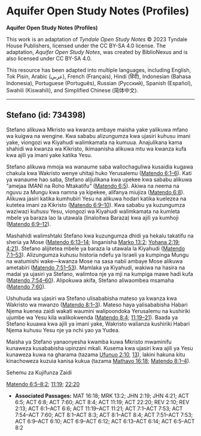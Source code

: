 # Aquifer Open Study Notes (Profiles)

**Aquifer Open Study Notes (Profiles)**

This work is an adaptation of *Tyndale Open Study Notes* © 2023 Tyndale House Publishers, licensed under the CC BY\-SA 4\.0 license. The adaptation, *Aquifer Open Study Notes*, was created by BiblioNexus and is also licensed under CC BY\-SA 4\.0\.

This resource has been adapted into multiple languages, including English, Tok Pisin, Arabic (عربي), French (Français), Hindi (हिंदी), Indonesian (Bahasa Indonesia), Portuguese (Português), Russian (Русский), Spanish (Español), Swahili (Kiswahili), and Simplified Chinese (简体中文).



--------------------------------

## Stefano (id: 734398)

Stefano alikuwa Mkristo wa kwanza ambaye maisha yake yalikuwa mfano wa kuigwa na wengine. Kwa sababu alizungumza kwa ujasiri kuhusu imani yake, viongozi wa Kiyahudi walimkamata na kumuua. Anajulikana kama shahidi wa kwanza wa Kikristo, ikimaanisha alikuwa mtu wa kwanza kufa kwa ajili ya imani yake katika Yesu.

Stefano alikuwa mmoja wa wanaume saba waliochaguliwa kusaidia kugawa chakula kwa Wakristo wenye uhitaji huko Yerusalemu ([Matendo 6:1–6](https://ref.ly/Acts6:1-Acts6:6)). Kati ya wanaume hao saba, Stefano alijulikana kwa upekee kwa sababu alikuwa “amejaa IMANI na Roho Mtakatifu” ([Matendo 6:5](https://ref.ly/Acts6:5)). Akiwa na neema na nguvu za Mungu kwa namna ya kipekee, alifanya miujiza ([Matendo 6:8](https://ref.ly/Acts6:8)). Alikuwa jasiri katika kumhubiri Yesu na alikuwa hodari katika kuelezea na kutetea imani za Kikristo ([Matendo 6:9–10](https://ref.ly/Acts6:9-Acts6:10)). Kwa sababu ya kuzungumza waziwazi kuhusu Yesu, viongozi wa Kiyahudi walimkamata na kumleta mbele ya baraza lao la utawala (linaloitwa Baraza) kwa ajili ya kumhoji ([Matendo 6:9–12](https://ref.ly/Acts6:9-Acts6:12)).

Mashahidi walimshtaki Stefano kwa kuzungumza dhidi ya hekalu takatifu na sheria ya Mose ([Matendo 6:13–14](https://ref.ly/Acts6:13-Acts6:14); linganisha [Marko 13:2](https://ref.ly/Mark13:2); [Yohana 2:19](https://ref.ly/John2:19); [4:21](https://ref.ly/John4:21)). Stefano alijitetea mbele ya baraza la utawala la Kiyahudi ([Matendo 7:1–53](https://ref.ly/Acts7:1-Acts7:53)). Alizungumza kuhusu historia ndefu ya Israeli ya kumpinga Mungu na watumishi wake—kwanza Mose na sasa nabii ambaye Mose alikuwa ametabiri ([Matendo 7:51–53](https://ref.ly/Acts7:51-Acts7:53)). Mamlaka ya Kiyahudi, wakiwa na hasira na madai ya ujasiri ya Stefano, walimtoa nje ya mji na kumpiga mawe hadi kufa ([Matendo 7:54–60](https://ref.ly/Acts7:54-Acts7:60)). Alipokuwa akifa, Stefano aliwaombea msamaha ([Matendo 7:60](https://ref.ly/Acts7:60)).

Ushuhuda wa ujasiri wa Stefano ulisababisha mateso ya kwanza kwa Wakristo wa mwanzo ([Matendo 8:1–3](https://ref.ly/Acts8:1-Acts8:3)). Mateso haya yalisababisha Habari Njema kuenea zaidi wakati waumini walipoondoka Yerusalemu na kushiriki ujumbe wa Yesu kila walikokwenda ([Matendo 8:4](https://ref.ly/Acts8:4); [11:19–21](https://ref.ly/Acts11:19-Acts11:21)). Baada ya Stefano kuuawa kwa ajili ya imani yake, Wakristo walianza kushiriki Habari Njema kuhusu Yesu nje ya nchi yao ya Yudea.

Maisha ya Stefano yanaonyesha kwamba kuwa Mkristo mwaminifu kunaweza kusababisha upinzani mkali. Kusema kwa ujasiri kwa ajili ya Yesu kunaweza kuwa na gharama (tazama [Ufunuo 2:10](https://ref.ly/Rev2:10), [13](https://ref.ly/Rev2:13)), lakini hakuna kitu kinachoweza kuzuia kanisa kukua (tazama [Mathayo 16:18](https://ref.ly/Matt16:18); [Matendo 8:1–4](https://ref.ly/Acts8:1-Acts8:4)).

Sehemu za Kujifunza Zaidi

[Matendo 6:5–8:2](https://ref.ly/Acts6:5-Acts8:2); [11:19](https://ref.ly/Acts11:19); [22:20](https://ref.ly/Acts22:20)

* **Associated Passages:** MAT 16:18; MRK 13:2; JHN 2:19; JHN 4:21; ACT 6:5; ACT 6:8; ACT 7:60; ACT 8:4; ACT 11:19; ACT 22:20; REV 2:10; REV 2:13; ACT 6:1–ACT 6:6; ACT 11:19–ACT 11:21; ACT 7:1–ACT 7:53; ACT 7:54–ACT 7:60; ACT 8:1–ACT 8:3; ACT 8:1–ACT 8:4; ACT 7:51–ACT 7:53; ACT 6:9–ACT 6:10; ACT 6:9–ACT 6:12; ACT 6:13–ACT 6:14; ACT 6:5–ACT 8:2

